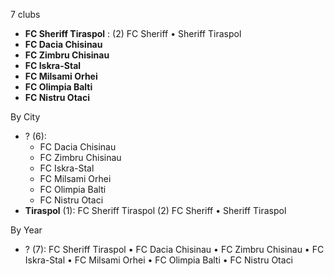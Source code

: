 7 clubs

- **FC Sheriff Tiraspol** : (2) FC Sheriff • Sheriff Tiraspol
- **FC Dacia Chisinau**
- **FC Zimbru Chisinau**
- **FC Iskra-Stal**
- **FC Milsami Orhei**
- **FC Olimpia Balti**
- **FC Nistru Otaci**




By City

- ? (6): 
  - FC Dacia Chisinau 
  - FC Zimbru Chisinau 
  - FC Iskra-Stal 
  - FC Milsami Orhei 
  - FC Olimpia Balti 
  - FC Nistru Otaci 
- **Tiraspol** (1): FC Sheriff Tiraspol  (2) FC Sheriff • Sheriff Tiraspol




By Year

- ? (7):   FC Sheriff Tiraspol • FC Dacia Chisinau • FC Zimbru Chisinau • FC Iskra-Stal • FC Milsami Orhei • FC Olimpia Balti • FC Nistru Otaci





